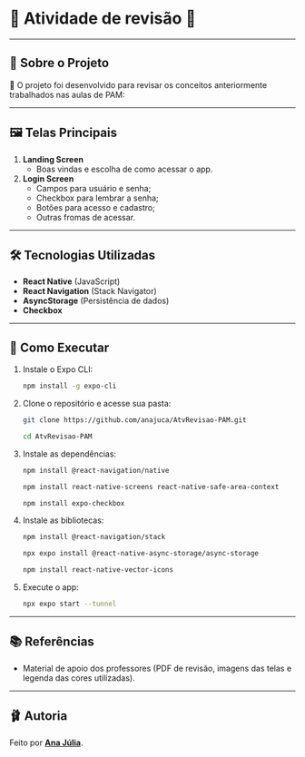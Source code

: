 # 🎀 **Atividade de revisão** 🎀  

---

## 🍒 **Sobre o Projeto**  
💌 O projeto foi desenvolvido para revisar os conceitos anteriormente trabalhados nas aulas de PAM:  

---

## 🖼️ **Telas Principais**  
1. **Landing Screen**  
   - Boas vindas e escolha de como acessar o app. 
2. **Login Screen**  
   - Campos para usuário e senha;
   - Checkbox para lembrar a senha;
   - Botões para acesso e cadastro;
   - Outras fromas de acessar.

---

## 🛠️ **Tecnologias Utilizadas**  
- **React Native** (JavaScript)  
- **React Navigation** (Stack Navigator)  
- **AsyncStorage** (Persistência de dados)
- **Checkbox**
---

## 🦢 **Como Executar**

1. Instale o Expo CLI:  
   ```bash
   npm install -g expo-cli
   ```
2. Clone o repositório e acesse sua pasta:  
   ```bash
   git clone https://github.com/anajuca/AtvRevisao-PAM.git
   ```
   ```bash
   cd AtvRevisao-PAM
   ```
3. Instale as dependências:  
   ```bash
   npm install @react-navigation/native
   ```
   ```bash
   npm install react-native-screens react-native-safe-area-context
   ```
   ```bash
   npm install expo-checkbox
   ```
4. Instale as bibliotecas:  
   ```bash
   npm install @react-navigation/stack
   ```
   ```bash
   npx expo install @react-native-async-storage/async-storage
   ```
    ```bash
   npm install react-native-vector-icons
   ```
5. Execute o app:  
   ```bash
   npx expo start --tunnel
   ```

---

## 📚 **Referências**  
- Material de apoio dos professores (PDF de revisão, imagens das telas e legenda das cores utilizadas).  

---

## 🩰 **Autoria**  
Feito por [**Ana Júlia**](https://github.com/anajuca).  
